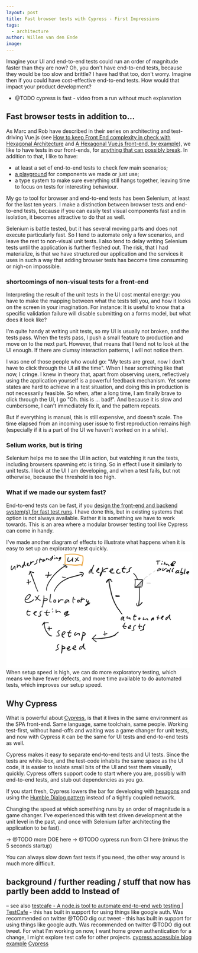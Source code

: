 ```yaml
---
layout: post
title: Fast browser tests with Cypress - First Impressions
tags:
  - architecture
author: Willem van den Ende
image:
---
```


Imagine your UI and end-to-end tests could run an order of magnitude faster than
they are now? Oh, you don't have end-to-end tests, because they would be too
slow and brittle? I have had that too, don't worry. Imagine then if you could
have cost-effective end-to-end tests. How would that impact your product
development?

- @TODO cypress is fast - video from a run without much explanation

## Fast browser tests in addition to...

As Marc and Rob have described in their series on architecting and test-driving Vue.js (see [How to keep Front End complexity in check with Hexagonal Architecture](/2020/09/09/how-to-keep-complexity-in-check-with-hexagonal-architecture.html) and [A Hexagonal Vue.js front-end, by example](/2020/09/25/hexagonal-frontend-example.html)), we like to have tests in our front-ends, for [anything that can possibly break](http://wiki.c2.com/?TestEverythingThatCouldPossiblyBreak). In addition to that, I like to have:

* at least a set of end-to-end tests to check few main scenarios;
* [a playground](https://storybook.js.org) for components we made or just use;
* a type system to make sure everything still hangs together, leaving time to focus on tests for interesting behaviour.

My go to tool for browser and end-to-end tests has been Selenium, at least for
the last ten years. I make a distinction between browser tests and end-to-end
tests, because if you can easily test visual components fast and in isolation,
it becomes attractive to do that as well.

Selenium is battle tested, but it has several moving parts and does not execute
particularly fast. So I tend to automate only a few scenarios, and leave the
rest to non-visual unit tests. I also tend to delay writing Selenium tests until the application is further fleshed out. The risk, that I had materialize, is that we have structured our application and the services it uses in such a way that adding browser tests has become time consuming or nigh-on impossible.

### shortcomings of non-visual tests for a front-end
Interpreting the result of the unit tests in the UI cost mental energy: you have to make the mapping between what the tests tell you, and how it looks on the screen in your imagination. For instance: It is useful to know that a specific validation failure will disable submitting on a forms model, but what does it look like?

I'm quite handy at writing unit tests, so my UI is usually not broken, and the tests pass. When the tests pass, I push a small feature to production and move on to the next part. However, that means that I tend not to look at the UI enough. If there are clumsy interaction patterns, I will not notice them.

I was one of those people who would go: "My tests are great, now I don't have to click through the UI all the time". When I hear something like that now, I cringe. I knew in theory that, apart from observing users, reflectively using the application yourself is a powerful feedback mechanism. Yet some states are hard to achieve in a test situation, and doing this in production is not necessarily feasible. So when, after a long time, I am finally brave to click through the UI, I go "Oh. this is ... bad!". And because it is slow and cumbersome, I can't immediately fix it, and the pattern repeats.


But if everything is manual, this is still expensive, and doesn't scale. The time elapsed from an incoming user issue to first reproduction remains high (especially if it is a part of the UI we haven't worked on in a while).

### Selium works, but is tiring
Selenium helps me to see the UI in action, but watching it run the tests, including browsers spawning etc is tiring. So in effect I use it similarly to unit tests. I look at the UI I am developing, and when a test fails, but not otherwise, because the threshold is too high.

### What if we made our system fast?
End-to-end tests can be fast, if you [design the front-end and backend system(s) for fast test runs](/2020/09/17/test-architecture.html). I have done this, but in existing systems that option is not always available. Rather it is something we have to work towards. This is an area where a modular browser testing tool like Cypress can come in handy.

I've made another diagram of effects to illustrate what happens when it is easy to set up an exploratory test quickly.
![Diagram is explained below.](/attachments/blogposts/2020/cypress-doe-exploratory.jpg)
When setup speed is high, we can do more exploratory testing, which means we have fewer defects, and more time available to do automated tests, which improves our setup speed.

## Why Cypress

What is powerful about [Cypress](https://www.cypress.io/), is that it lives in
the same environment as the SPA front-end. Same language, same toolchain, same
people. Working test-first, without hand-offs and waiting was a game changer for
unit tests, and now with Cypress it can be the same for UI tests and end-to-end tests as well.

Cypress makes it easy to separate end-to-end tests and UI tests. Since the tests
are white-box, and the test-code inhabits the same space as the UI code, it is
easier to isolate small bits of the UI and test them visually, quickly. Cypress
offers support code to start where you are, possibly with end-to-end tests, and
stub out dependencies as you go.

If you start fresh, Cypress lowers the bar for developing with
[hexagons](/2020/08/20/hexagonal-architecture.html) and using the [Humble
Dialog pattern](http://xunitpatterns.com/Humble%20Object.html) instead of a tightly coupled network.

Changing the speed at which something runs by an order of magnitude is a game
changer. I've experienced this with test driven development at the unit level in
the past, and once with Selenium (after architecting the application to be
fast).

-> @TODO more DOE here
-> @TODO cypress run from CI here (minus the 5 seconds startup)

You can always slow down fast tests if you need, the other way around is much more difficult.

## background / further reading / stuff that now has partly been addd to Instead of
&#x2013; see also [testcafe - A node.js tool to automate end-to-end web testing | TestCafe](a_node_js_tool_to_automate_end_to_end_web_testing_testcafe.md) - this has built in support for using things like google auth. Was recommended on twitter @TODO dig out tweet - this has built in support for using things like google auth. Was recommended on twitter @TODO dig out tweet. For what I'm working on now, I want home grown authentication for a change, I might explore test cafe for other projects.
[cypress accessible blog example](cypress_example_recipes_examples_blogs_a11y_at_master_cypress_io_cypress_example_recipes.md)
[Cypress](20200925094231-cypress.md)
